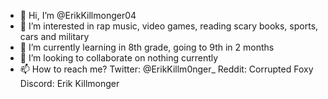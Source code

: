- 👋 Hi, I’m @ErikKillmonger04
- 👀 I’m interested in rap music, video games, reading scary books, sports, cars and military
- 🌱 I’m currently learning in 8th grade, going to 9th in 2 months
- 💞️ I’m looking to collaborate on nothing currently
- 📫 How to reach me? Twitter: @ErikKillm0nger_  Reddit: Corrupted Foxy  Discord: Erik Killmonger

<!---
ErikKillmonger04/ErikKillmonger04 is a ✨ special ✨ repository because its `README.md` (this file) appears on your GitHub profile.
You can click the Preview link to take a look at your changes.
--->
